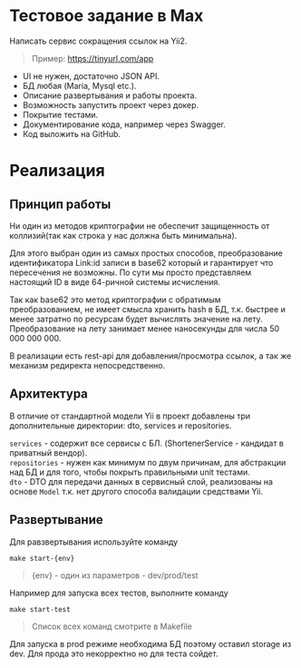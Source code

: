 # Тестовое задание в Max

Написать сервис сокращения ссылок на Yii2.

> Пример: https://tinyurl.com/app

- UI не нужен, достаточно JSON API.
- БД любая (Maria, Mysql etc.).
- Описание развертывания и работы проекта.
- Возможность запустить проект через докер.
- Покрытие тестами.
- Документирование кода, например через Swagger.
- Код выложить на GitHub.

# Реализация
## Принцип работы
Ни один из методов криптографии не обеспечит защищенность от коллизий(так как строка у нас должна быть минимальна).

Для этого выбран один из самых простых способов, преобразование идентификатора Link:id записи в base62 который и гарантирует что пересечения не возможны.
По сути мы просто представляем настоящий ID в виде 64-ричной системы исчисления.

Так как base62 это метод криптографии с обратимым преобразованием, не имеет смысла хранить hash в БД, т.к. быстрее и менее затратно по ресурсам будет вычислять значение на лету.
Преобразование на лету занимает менее наносекунды для числа 50 000 000 000.

В реализации есть rest-api для добавления/просмотра ссылок, а так же механизм редиректа непосредственно.

## Архитектура
В отличие от стандартной модели Yii в проект добавлены три дополнительные директории:
dto, services и repositories.

`services` - содержит все сервисы с БЛ. (ShortenerService - кандидат в приватный вендор).   
`repositories` - нужен как минимум по двум причинам, для абстракции над БД и для того, чтобы покрыть правильными unit тестами.   
`dto` - DTO для передачи данных в сервисный слой, реализованы на основе `Model` т.к. нет другого способа валидации средствами Yii.   

## Развертывание

Для равзвертывания используйте команду

```shell
make start-{env}
```

> {env} - один из параметров - dev/prod/test

Например для запуска всех тестов, выполните команду

```shell
make start-test
```

> Список всех команд смотрите в Makefile

Для запуска в prod режиме необходима БД поэтому оставил storage из dev. 
Для прода это некорректно но для теста сойдет.
